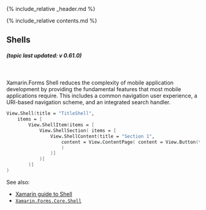 {% include_relative _header.md %}

{% include_relative contents.md %}

Shells 
------
##### (topic last updated: v 0.61.0)
<br /> 

Xamarin.Forms Shell reduces the complexity of mobile application development by providing the fundamental features that most mobile applications require. This includes a common navigation user experience, a URI-based navigation scheme, and an integrated search handler.

```fsharp     
View.Shell(title = "TitleShell",
    items = [
        View.ShellItem(items = [
            View.ShellSection( items = [
                View.ShellContent(title = "Section 1", 
                    content = View.ContentPage( content = View.Button(text = "press me")
                    )                                        
                )]
            )]
        )]
)      
```

See also:

* [Xamarin guide to Shell](https://docs.microsoft.com/en-us/xamarin/xamarin-forms/app-fundamentals/shell)
* [`Xamarin.Forms.Core.Shell`](https://docs.microsoft.com/en-us/dotnet/api/xamarin.forms.shell)